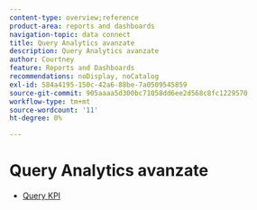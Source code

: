 ```yaml
---
content-type: overview;reference
product-area: reports and dashboards
navigation-topic: data connect
title: Query Analytics avanzate
description: Query Analytics avanzate
author: Courtney
feature: Reports and Dashboards
recommendations: noDisplay, noCatalog
exl-id: 584a4195-150c-42a6-88be-7a0509545859
source-git-commit: 905aaaa5d300bc71058dd6ee2d568c8fc1229570
workflow-type: tm+mt
source-wordcount: '11'
ht-degree: 0%

---
```


# Query Analytics avanzate

* [Query KPI](/help/quicksilver/reports-and-dashboards/data-lake/enhanced-analytics-queries/kpi-queries.md)
<!--
* [Flight plan queries](/help/quicksilver/reports-and-dashboards/data-lake/enhanced-analytics-queries/flight-plan-queries.md)
* [Project activities queries](/help/quicksilver/reports-and-dashboards/data-lake/enhanced-analytics-queries/project-activity-queries.md)
* [Project treemap queries](/help/quicksilver/reports-and-dashboards/data-lake/enhanced-analytics-queries/project-tree-map-queries.md) 
* [People queries](/help/quicksilver/reports-and-dashboards/data-lake/enhanced-analytics-queries/people-queries.md)
-->
